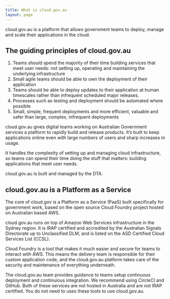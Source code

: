 ```yaml
---
title: What is cloud.gov.au
layout: page
---
```


<p class="abstract">cloud.gov.au is a platform that allows government teams to deploy, manage and scale their applications in the cloud.</p>

## The guiding principles of cloud.gov.au

1. Teams should spend the majority of their time building services that meet user needs: not setting up, operating and maintaining the underlying infrastructure
2. Small agile teams should be able to own the deployment of their application
3. Teams should be able to deploy updates to their application at human timescales rather than infrequent scheduled major releases.
4. Processes such as testing and deployment should be automated where possible
5. Small, simple, frequent deployments and more efficient, valuable and safer than large, complex, infrequent deployments

cloud.gov.au gives digital teams working on Australian Government services a platform to rapidly build and release products. It’s built to keep applications online even with large numbers of users and sharp increases in usage.

It handles the complexity of setting up and managing cloud infrastructure, so teams can spend their time doing the stuff that matters: building applications that meet user needs.

cloud.gov.au is built and managed by the DTA.

## cloud.gov.au is a Platform as a Service
The core of cloud.gov is a Platform as a Service (PaaS) built specifically for government work, based on the open source Cloud Foundry project hosted on Australian based AWS.

cloud.gov.au runs on top of Amazon Web Services infrastructure in the Sydney region. It is IRAP certified and accredited by the Australian Signals Directorate up to Unclassified DLM, and is listed on the ASD Certified Cloud Services List (CCSL).

Cloud Foundry is a tool that makes it much easier and secure for teams to interact with AWS. This means the delivery team is responsible for their custom application code, and the cloud.gov.au platform takes care of the security and maintenance of everything underneath.

The cloud.gov.au team provides guidance to teams setup continuous deployment and continuious integration. We recommend using CircleCI and GitHub. Both of these services are not hosted in Australia and are not IRAP certified. You do not need to uses these tools to use cloud.gov.au.

